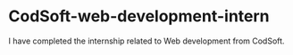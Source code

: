 # CodSoft-web-development-intern
I have completed the internship related to Web development from CodSoft.
